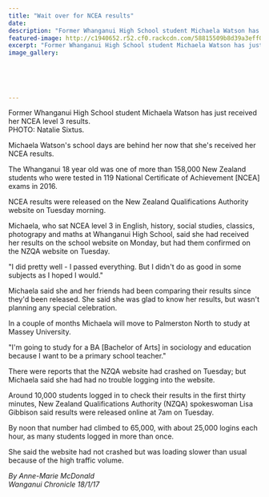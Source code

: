 ```yaml
---
title: "Wait over for NCEA results"
date: 
description: "Former Whanganui High School student Michaela Watson has just received her NCEA level 3 results, Wanganui Chronicle article on 18/1/17..."
featured-image: http://c1940652.r52.cf0.rackcdn.com/58815509b8d39a3eff001d83/Michaela-Watson-receiving-NCEA-results-chron-18-Jan-17.jpg
excerpt: "Former Whanganui High School student Michaela Watson has just received her NCEA level 3 results."
image_gallery:
    
    
    
    
    
---
```


<p><span>Former Whanganui High School student Michaela Watson has just received her NCEA level 3 results. <br />PHOTO: Natalie Sixtus.</span><strong></strong></p>
<p>Michaela Watson's school days are behind her now that she's received her NCEA results.</p>
<p>The Whanganui 18 year old was one of more than 158,000 New Zealand students who were tested in 119 National Certificate of Achievement [NCEA] exams in 2016.</p>
<p>NCEA results were released on the New Zealand Qualifications Authority website on Tuesday morning.</p>
<p>Michaela, who sat NCEA level 3 in English, history, social studies, classics, photograpy and maths at Whanganui High School, said she had received her results on the school website on Monday, but had them confirmed on the NZQA website on Tuesday.</p>
<p>"I did pretty well - I passed everything. But I didn't do as good in some subjects as I hoped I would."</p>
<p>Michaela said she and her friends had been comparing their results since they'd been released. She said she was glad to know her results, but wasn't planning any special celebration.</p>
<p>In a couple of months Michaela will move to Palmerston North to study at Massey University.</p>
<p>"I'm going to study for a BA [Bachelor of Arts] in sociology and education because I want to be a primary school teacher."</p>
<p>There were reports that the NZQA website had crashed on Tuesday; but Michaela said she had had no trouble logging into the website.</p>
<p>Around 10,000 students logged in to check their results in the first thirty minutes, New Zealand Qualifications Authority (NZQA) spokeswoman Lisa Gibbison said results were released online at 7am on Tuesday.</p>
<p>By noon that number had climbed to 65,000, with about 25,000 logins each hour, as many students logged in more than once.</p>
<p>She said the website had not crashed but was loading slower than usual because of the high traffic volume.</p>
<div class="detailsLarge articleEmailLink">
<p class="writtenBy"><em>By Anne-Marie McDonald</em><br /><em>Wanganui Chronicle 18/1/17&nbsp;</em></p>
</div>

